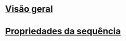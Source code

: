 # [Visão geral](sequence-numbers.md)  
# [Propriedades da sequência](sequence-properties-general-page.md)  
